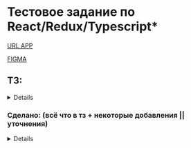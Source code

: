 # Тестовое задание по React/Redux/Typescript*

[URL APP](https://react-bastion-tasks.vercel.app/)  

[FIGMA](https://www.figma.com/file/fZoiXvZ8hMLw31oAs1spJD/Published-RU-%C2%ABBastion-Group%C2%BB)

## ТЗ:
<details>  

+ (1) Сверстать главную страницу.    
Все элементы могут быть не функциональными (то есть их просто сверстать, без эффектов), а просто сверстанными, кроме тех, что обозначены ниже.  
+ (2) В шапке вместо "О нас, производство, ..." поставить ссылки "Типы продуктов", "Продукты"   
  При переходе на ссылки шапка и подвал  остаются неизменными. А вместо основного контента  
  + 2.1. Типы продуктов - форма добавления типов продуктов (id + название)  
  + 2.2. Продукты - форма добавления продукта. (id + название + выбор типа продукта из предыдущего пункта + цена + ГОСТ).  
Загрузка фотографии по заданию не обязательно (можно просто для все одинаковую заглушку выводить). Но если сделаете, будет преимуществом.  
  + 2.3. В каждой из форм реализовать валидацию данных.  
  + 2.4. Если в названии есть буква "о", то такой товар  - "хит". Если есть буква "а", то акция.  
  + 2.5. Удаления реализовывать НЕ надо.  
  + 2.6. Сохранять где-то на сервере ничего НЕ требуется. Нас интересует только react часть  
+ (3) Блок с товарами на главной.  
  + 3.1. Карточки.  (отображаются те, что мы добавили)  
    + 3.1.1. Эффект при наведении, как в макете  
    + 3.1.2. Кнопки +/- и добавление в корзину  
    + 3.1.3. При добавлении в корзину в шапке у иконки значение меняется  
    + 3.1.4. Надписи Хит и Акция исходя из данных пункта 2.4.  
  + 3.2. Над карточками список ГОСТОВ.
    + Список уникальных гостов, согласно добавленным товарам.
    + Если нажимаем, гост выделяется, если отжимаем, то убирается.
    + Если выбран  ОДИН или несколько гостов. То фильтруются карточки по Этим ГОСТАМ.
  + 3.3. Блок фильтрации Достаточно реализовать только 2 фильтра
    + 3.3.1. По цене. (разрешено использовать библиотеки для слайдера)
    + 3.3.2. По Типу продукта.
+ (4) При клике на Корзину в шапке открывается страница Корзины с соответствующим списком товаров.
    + 4.1. Функционал корзины работоспособный делаем.
    + 4.1. При клике на Оформить заказ в консоль вывести перечь бронируемого и Данные о покупателе.
    + 4.2. Обеспечить валидацию формы покупателя.  
    
    UPD.      
Подвал в макете картинкой. Его можно так картинкой и вставить, раз он там в таком виде.  
Можно использовать redux toolkit.  
Bootstrap лучше не использовать, но карать за это не буду.  
</details>



### Сделано: (всё что в тз + некоторые добавления || уточнения)
<details>  

+ Добавлены страницы (- главная с карточками товара, - корзина, - добавление типа, - добавление продукта ) [роутинг]   
  + Валидация форм,в продукт, можно добавить товар без гостов, либо с ценной, содержащей 1 цифру после запятой
+ КАРТОЧКИ С ТОВАРОМ  
  + Оставил 3 тестовых, для наполнения...
  + Если один и тот же товар добавлять в корзину, происходит просто увеличение счётчика(на кол-во установленное в данный момент)
+  ФИЛЬТРЫ
    + При установки цены слайдером, данные корректируются  только после остановки ползунка (Не происходит 10000 отправок в redux store)
    + Слайдер синхронен с инпутами(если в инпуте пусто, появляется placeholder)
    + Фильтр цены изначально установлен на мин,макс ценник присутствующих  товаров в списке (ниже или выше выбрать нельзя)
    + Кнопка сброса фильтров не активна,если они не установлены
    + Фильтры сочетаются  с друг другом
+ КОРЗИНА
    + Если корзина пустая,выводится  сообщение об этом
    + Возможность очистить корзину или удалить элемент
    + Можно ввести кол-во товара в инпут(или изменять кнопками +1 || -1), если товара больше 100 или меньше 1, то выскакивает предупреждение, и корректируются данные
    + Итоговая цена указывается с разбиением (13 600, 2 400 и тп)
    + Валидация формы + вывод в консоль данные  
    
</details>


